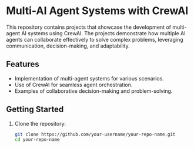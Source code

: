 # Multi-AI Agent Systems with CrewAI

This repository contains projects that showcase the development of multi-agent AI systems using CrewAI. The projects demonstrate how multiple AI agents can collaborate effectively to solve complex problems, leveraging communication, decision-making, and adaptability.

## Features

- Implementation of multi-agent systems for various scenarios.
- Use of CrewAI for seamless agent orchestration.
- Examples of collaborative decision-making and problem-solving.

## Getting Started

1. Clone the repository:
   ```bash
   git clone https://github.com/your-username/your-repo-name.git
   cd your-repo-name
